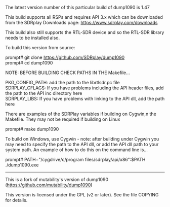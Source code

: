 The latest version number of this particular build of dump1090 is 1.47

This build supports all RSPs and requires API 3.x which can be downloaded from the SDRplay Downloads page: https://www.sdrplay.com/downloads

This build also still supports the RTL-SDR device and so the RTL-SDR library needs to be installed also.

To build this version from source:

prompt# git clone https://github.com/SDRplay/dump1090<br />
prompt# cd dump1090

NOTE: BEFORE BUILDING CHECK PATHS IN THE Makefile...

PKG_CONFIG_PATH: add the path to the librtlsdr.pc file<br />
SDRPLAY_CFLAGS: If you have problems including the API header files, add the path to the API inc directory here<br />
SDRPLAY_LIBS: If you have problems with linking to the API dll, add the path here<br />

There are examples of the SDRPlay variables if building on Cygwin,n the Makefile. They may not be required if building on Linux

prompt# make dump1090

To build on Windows, use Cygwin - note: after building under Cygwin you may need to specify the path to the API dll, or add the API dll path to your system path. An example of how to do this on the command line is...

prompt# PATH="/cygdrive/c/program files/sdrplay/api/x86":$PATH ./dump1090.exe

-------------------------------------------------

This is a fork of mutability's version of dump1090 (https://github.com/mutability/dump1090)

This version is licensed under the GPL (v2 or later). See the file COPYING for details.
